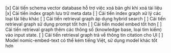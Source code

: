 [x] Cải tiến schema vector database hỗ trợ việc xoá bản ghi khi xoá tài liệu
[x] Cải tiến index graph lưu trữ meta data
[ ] Cải tiến index graph xử lý các loại tài liệu khác
[ ] Cải tiến retrieval graph áp dụng hybrid search
[ ] Cải tiến retrieval graph sử dụng prompt tốt hơn
[ ] Cải tiến model embed tốt hơn
[ ] Cải tiến retrieval graph thêm các thông số (knowledge base, loại tìm kiếm) vào input state.
[ ] Cải tiến retrieval graph trả về thông tin citation cho UI
[ ] Model nomic-embed-text có thể kém tiếng Việt, sử dụng model khác tốt hơn